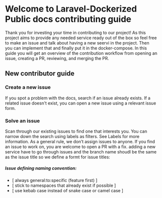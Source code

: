 # Welcome to Laravel-Dockerized Public docs contributing guide
Thank you for investing your time in contributing to our project!
As this project aims to provide any needed service ready out of the box so feel free to make an issue and talk about having a new seervi in the project.
Then you can implement that and finally put it in the docker-compose.
In this guide you will get an overview of the contribution workflow from opening an issue, creating a PR, reviewing, and merging the PR.

## New contributor guide

### Create a new issue
If you spot a problem with the docs, search if an issue already exists. If a related issue doesn't exist, you can open a new issue using a relevant issue form.

### Solve an issue
Scan through our existing issues to find one that interests you. You can narrow down the search using labels as filters. See Labels for more information. As a general rule, we don’t assign issues to anyone. If you find an issue to work on, you are welcome to open a PR with a fix.
adding a new service have to go through issues and the branch name shoudl be the same as the issue title so we define a formt for issue titles:

##### Issue defining naming convention:
- [ always general:to:specific (feature first) ]
- [ stick to namespaces that already exist if possible ]
- [ use kebab case instead of snake case or camel case ]

